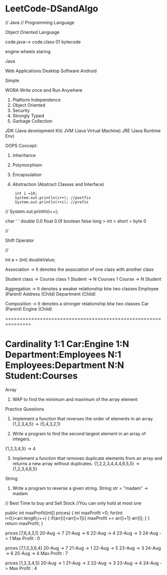 # LeetCode-DSandAlgo
// Java
// Programming Language

Object Oriented Language


code.java--> code.class
01
bytecode

engine
wheels
staring

Java

Web Applications
Desktop Software
Android

Simple

WORA
Write once and Run Anywhere

1) Platform Independence
2) Object Oriented
3) Security
4) Strongly Typed
5) Garbage Collection

JDK (Java development Kit)
JVM (Java Virtual Machine)
JRE (Java Runtime Env)

OOPS Concept:
1) Inheritance
2) Polymorphism
3) Encapsulation
4) Abstraction (Abstract Classes and Interface)

        int i =10;
        System.out.println(i++); //postfix
        System.out.println(++i); //prefix
//        System.out.println(i++);

char ' '
double 0.0
float 0.0f
boolean false
long > int > short > byte 0

//

Shift Operator

//

int a = (int) doubleValue;




Association ->
It denotes the association of one class with another class

Student class -> Course class
1 Student -> N Courses
1 Course -> N Student

Aggregation ->
It denotes a weaker relationship btw two classes
Employee (Parent)
Address (Child)
Department (Child)

Composition ->
It denotes a stronger relationship btw two classes
Car (Parent)
Engine (Child)

===============================================================

Cardinality
1:1
Car:Engine
1:N
Department:Employees
N:1
Employees:Department
N:N
Student:Courses
===========================



Array
1) WAP to find the minimum and maximum of the array element

Practice Questions
1) Implement a function that reverses the order of elements in an array.
   {1,2,3,4,5} -> {5,4,3,2,1}

2) Write a program to find the second largest element in an array of integers.

{1,2,3,4,5} -> 4

3) Implement a function that removes duplicate elements from an array and returns a new array without duplicates.
   {1,2,2,3,4,4,4,6,5,5} -> {1,2,3,4,6,5}

String
1. Write a program to reverse a given string.
   String str = "madam" -> madam

// Best Time to buy and Sell Stock
//You can only hold at most one

public int maxProfit(int[] prices) {
int maxProfit =0;
for(int i=0;i<arr.length;i++) {
if(arr[i]<arr[i+1]){
maxProfit += arr[i+1]-arr[i];
}
}
return maxProfit;
}



prices [7,6,4,3,1]
20-Aug -> 7
21-Aug -> 6
22-Aug -> 4
23-Aug -> 3
24-Aug -> 1
Max Profit : 0

prices [7,1,5,3,6,4]
20-Aug -> 7
21-Aug -> 1
22-Aug -> 5
23-Aug -> 3
24-Aug -> 6
25-Aug -> 4
Max Profit : 7

prices [1,2,3,4,5]
20-Aug -> 1
21-Aug -> 2
22-Aug -> 3
23-Aug -> 4
24-Aug ->
Max Profit : 4



